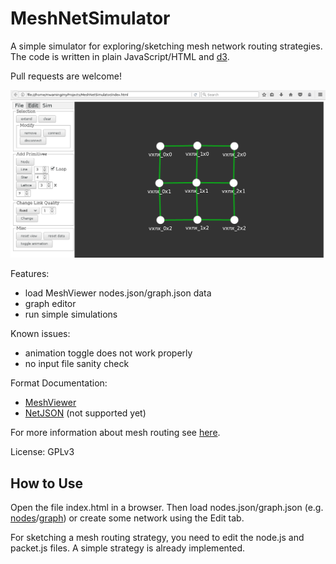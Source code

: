 # MeshNetSimulator

A simple simulator for exploring/sketching mesh network routing strategies.
The code is written in plain JavaScript/HTML and [d3](https://d3js.org).

Pull requests are welcome!

![settings](docs/screenshot.png)

Features:
- load MeshViewer nodes.json/graph.json data
- graph editor
- run simple simulations

Known issues:
- animation toggle does not work properly
- no input file sanity check

Format Documentation:
- [MeshViewer](https://github.com/ffrgb/meshviewer)
- [NetJSON](http://netjson.org/rfc.html#rfc.section.5) (not supported yet)

For more information about mesh routing see [here](docs/about_mesh_networking.md).

License: GPLv3

## How to Use

Open the file index.html in a browser. Then load nodes.json/graph.json (e.g. [nodes](https://regensburg.freifunk.net/data/nodes.json)/[graph](https://regensburg.freifunk.net/data/graph.json)) or create some network using the Edit tab.

For sketching a mesh routing strategy, you need to edit the node.js and packet.js files. A simple strategy is already implemented.
